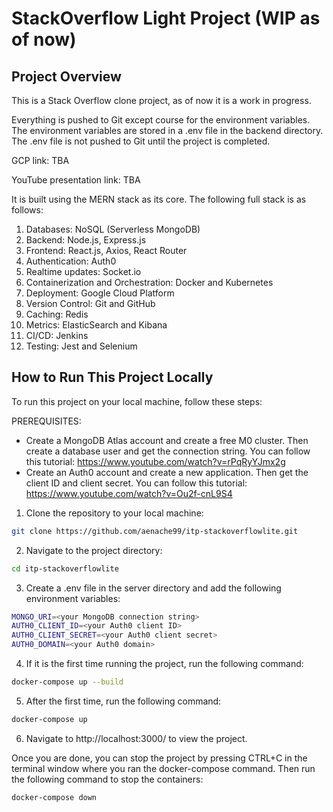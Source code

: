 # StackOverflow Light Project (WIP as of now)

## Project Overview


This is a Stack Overflow clone project, as of now it is a work in progress.

Everything is pushed to Git except course for the environment variables. The environment variables are stored in a .env file in the backend directory. The .env file is not pushed to Git until the project is completed.

GCP link: TBA

YouTube presentation link: TBA


It is built using the MERN stack as its core. The following full stack is as follows:

1. Databases: NoSQL (Serverless MongoDB)
2. Backend: Node.js, Express.js
3. Frontend: React.js, Axios, React Router
4. Authentication: Auth0
5. Realtime updates: Socket.io
6. Containerization and Orchestration: Docker and Kubernetes
7. Deployment: Google Cloud Platform
8. Version Control: Git and GitHub
9. Caching: Redis
10. Metrics: ElasticSearch and Kibana
11. CI/CD: Jenkins
12. Testing: Jest and Selenium


## How to Run This Project Locally
To run this project on your local machine, follow these steps:

PREREQUISITES:

- Create a MongoDB Atlas account and create a free M0 cluster. Then create a database user and get the connection string. You can follow this tutorial: https://www.youtube.com/watch?v=rPqRyYJmx2g
- Create an Auth0 account and create a new application. Then get the client ID and client secret. You can follow this tutorial: https://www.youtube.com/watch?v=Ou2f-cnL9S4


1. Clone the repository to your local machine:
```bash
git clone https://github.com/aenache99/itp-stackoverflowlite.git
```
2. Navigate to the project directory:
```bash
cd itp-stackoverflowlite
```
3. Create a .env file in the server directory and add the following environment variables:
```bash
MONGO_URI=<your MongoDB connection string>
AUTH0_CLIENT_ID=<your Auth0 client ID>
AUTH0_CLIENT_SECRET=<your Auth0 client secret>
AUTH0_DOMAIN=<your Auth0 domain>
```
4. If it is the first time running the project, run the following command:
```bash
docker-compose up --build
```
5. After the first time, run the following command:
```bash
docker-compose up 
```
6. Navigate to http://localhost:3000/ to view the project.

Once you are done, you can stop the project by pressing CTRL+C in the terminal window where you ran the docker-compose command. Then run the following command to stop the containers:
```bash
docker-compose down
```
